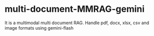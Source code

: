 # multi-document-MMRAG-gemini
It is a multimodal multi document RAG. Handle pdf, docx, xlsx, csv and image formats using gemini-flash

